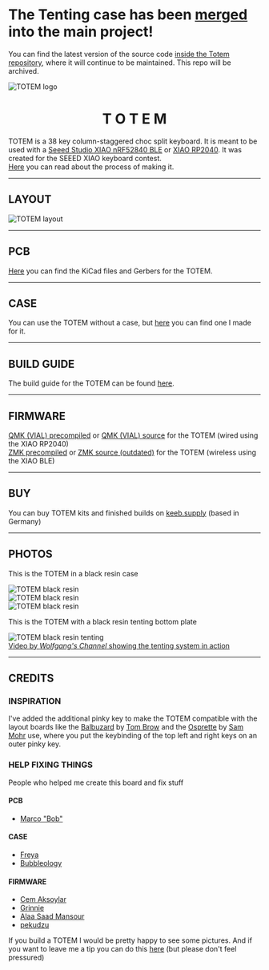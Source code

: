 # The Tenting case has been [merged](https://github.com/GEIGEIGEIST/TOTEM/pull/20) into the main project!
You can find the latest version of the source code [inside the Totem repository](https://github.com/GEIGEIGEIST/TOTEM), where it will continue to be maintained.
This repo will be archived.



<picture align="center">
  <source media="(prefers-color-scheme: dark)" srcset="/docs/images/TOTEM_logo_dark.svg">
  <source media="(prefers-color-scheme: light)" srcset="/docs/images/TOTEM_logo_bright.svg">
  <img alt="TOTEM logo" src="/docs/images/TOTEM_logo_dark.svg">
</picture>

<h1 align="center">T O T E M</h1>

TOTEM is a 38 key column-staggered choc split keyboard. It is meant to be used with a [Seeed Studio XIAO nRF52840 BLE](https://www.seeedstudio.com/Seeed-XIAO-BLE-nRF52840-p-5201.html) or [XIAO RP2040](https://www.seeedstudio.com/XIAO-RP2040-v1-0-p-5026.html).
It was created for the SEEED XIAO keyboard contest.\
[Here](https://www.hackster.io/geist/totem-a-tiny-splitkeyboard-with-splay-cb2e43) you can read about the process of making it.

***

## LAYOUT

![TOTEM layout](/docs/images/TOTEM_layout.svg)

***

## PCB

[Here](/PCB/) you can find the KiCad files and Gerbers for the TOTEM.

***

## CASE

You can use the TOTEM without a case, but [here](/case/) you can find one I made for it.

***

## BUILD GUIDE

The build guide for the TOTEM can be found [here](/docs/buildguide.md).

***

## FIRMWARE

[QMK (VIAL) precompiled](/firmware/QMK/) or [QMK (VIAL) source](/firmware/QMK/VIAL_source/) for the TOTEM (wired using the XIAO RP2040)\
[ZMK precompiled](/firmware/ZMK/) or [ZMK source (outdated)](https://github.com/GEIGEIGEIST/zmk-config-totem) for the TOTEM (wireless using the XIAO BLE)

***

## BUY

You can buy TOTEM kits and finished builds on [keeb.supply](https://keeb.supply/products/geist-totem) (based in Germany)

***

## PHOTOS

This is the TOTEM in a black resin case

![TOTEM black resin](/docs/images/TOTEM_black_perspective.jpg)\
![TOTEM black resin](/docs/images/TOTEM_black_top.jpg)\
![TOTEM black resin](/docs/images/TOTEM_black_bottom.jpg)

This is the TOTEM with a black resin tenting bottom plate

![TOTEM black resin tenting](/docs/images/TOTEM_black_tenting_example.jpg)\
[Video by *Wolfgang's Channel* showing the tenting system in action](https://youtu.be/rvM2BthjEI4?si=mTJVdPeZstshnDyo)

***

## CREDITS

### INSPIRATION

I've added the additional pinky key to make the TOTEM compatible with the layout boards like the [Balbuzard](https://github.com/brow/balbuzard) by [Tom Brow](https://github.com/brow) and the [Osprette](https://github.com/smores56/osprette) by [Sam Mohr](https://github.com/smores56) use, where you put the keybinding of the top left and right keys on an outer pinky key.

### HELP FIXING THINGS

People who helped me create this board and fix stuff

#### PCB
- [Marco "Bob"](https://github.com/GroooveBob)

#### CASE
- [Freya](https://github.com/freya-irl)
- [Bubbleology](https://github.com/bubbleology)

#### FIRMWARE
- [Cem Aksoylar](https://github.com/caksoylar)
- [Grinnie](https://github.com/regicidalplutophage)
- [Alaa Saad Mansour](https://github.com/AlaaSaadAbdo)
- [pekudzu](https://github.com/pekudzu)


If you build a TOTEM I would be pretty happy to see some pictures. And if you want to leave me a tip you can do this [here](https://ko-fi.com/geigeigeist) (but please don't feel pressured)
